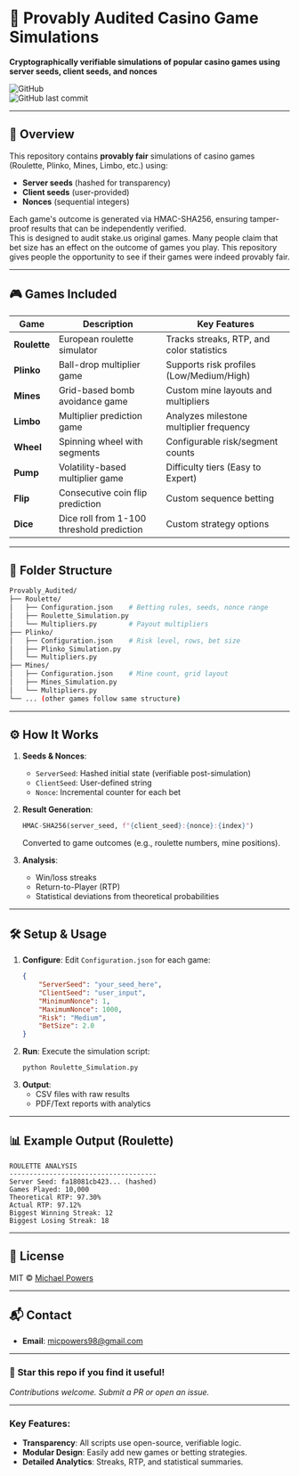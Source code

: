 # 🎰 Provably Audited Casino Game Simulations  
**Cryptographically verifiable simulations of popular casino games using server seeds, client seeds, and nonces**  

![GitHub](https://img.shields.io/github/license/michaelpowers8/Provably_Audited)  
![GitHub last commit](https://img.shields.io/github/last-commit/michaelpowers8/Provably_Audited)  

---

## 📖 Overview  
This repository contains **provably fair** simulations of casino games (Roulette, Plinko, Mines, Limbo, etc.) using:  
- **Server seeds** (hashed for transparency)  
- **Client seeds** (user-provided)  
- **Nonces** (sequential integers)  

Each game's outcome is generated via HMAC-SHA256, ensuring tamper-proof results that can be independently verified.  
This is designed to audit stake.us original games. Many people claim that bet size has an effect on the outcome of games you play. This repository gives people the opportunity to see if their games were indeed provably fair.

---

## 🎮 Games Included  

| Game         | Description                                   | Key Features                              |  
|--------------|-----------------------------------------------|-------------------------------------------|  
| **Roulette** | European roulette simulator                   | Tracks streaks, RTP, and color statistics |  
| **Plinko**   | Ball-drop multiplier game                     | Supports risk profiles (Low/Medium/High)  |  
| **Mines**    | Grid-based bomb avoidance game                | Custom mine layouts and multipliers       |  
| **Limbo**    | Multiplier prediction game                    | Analyzes milestone multiplier frequency   |  
| **Wheel**    | Spinning wheel with segments                  | Configurable risk/segment counts          |  
| **Pump**     | Volatility-based multiplier game              | Difficulty tiers (Easy to Expert)         |  
| **Flip**     | Consecutive coin flip prediction              | Custom sequence betting                   |  
| **Dice**     | Dice roll from 1-100 threshold prediction     | Custom strategy options                   |  

---

## 📂 Folder Structure  
```bash
Provably_Audited/  
├── Roulette/  
│   ├── Configuration.json    # Betting rules, seeds, nonce range  
│   ├── Roulette_Simulation.py  
│   └── Multipliers.py        # Payout multipliers  
├── Plinko/  
│   ├── Configuration.json    # Risk level, rows, bet size  
│   ├── Plinko_Simulation.py  
│   └── Multipliers.py  
├── Mines/  
│   ├── Configuration.json    # Mine count, grid layout  
│   ├── Mines_Simulation.py  
│   └── Multipliers.py  
└── ... (other games follow same structure)
```

---

## ⚙️ How It Works  
1. **Seeds & Nonces**:  
   - `ServerSeed`: Hashed initial state (verifiable post-simulation)  
   - `ClientSeed`: User-defined string  
   - `Nonce`: Incremental counter for each bet  

2. **Result Generation**:  
   ```python
   HMAC-SHA256(server_seed, f"{client_seed}:{nonce}:{index}")
   ```  
   Converted to game outcomes (e.g., roulette numbers, mine positions).  

3. **Analysis**:  
   - Win/loss streaks  
   - Return-to-Player (RTP)  
   - Statistical deviations from theoretical probabilities  

---

## 🛠️ Setup & Usage  
1. **Configure**: Edit `Configuration.json` for each game:  
   ```json
   {
       "ServerSeed": "your_seed_here",
       "ClientSeed": "user_input",
       "MinimumNonce": 1,
       "MaximumNonce": 1000,
       "Risk": "Medium",
       "BetSize": 2.0
   }
   ```  
2. **Run**: Execute the simulation script:  
   ```bash
   python Roulette_Simulation.py
   ```  
3. **Output**:  
   - CSV files with raw results  
   - PDF/Text reports with analytics  

---

## 📊 Example Output (Roulette)  
```
ROULETTE ANALYSIS  
-------------------------------------  
Server Seed: fa18081cb423... (hashed)  
Games Played: 10,000  
Theoretical RTP: 97.30%  
Actual RTP: 97.12%  
Biggest Winning Streak: 12  
Biggest Losing Streak: 18  
```  

---

## 📜 License  
MIT © [Michael Powers](https://github.com/michaelpowers8)  

---

## 📬 Contact  
- **Email**: [micpowers98@gmail.com](mailto:micpowers98@gmail.com)  

---

### 🌟 **Star this repo if you find it useful!**  
*Contributions welcome. Submit a PR or open an issue.*  

--- 

### Key Features:  
- **Transparency**: All scripts use open-source, verifiable logic.  
- **Modular Design**: Easily add new games or betting strategies.  
- **Detailed Analytics**: Streaks, RTP, and statistical summaries. 
